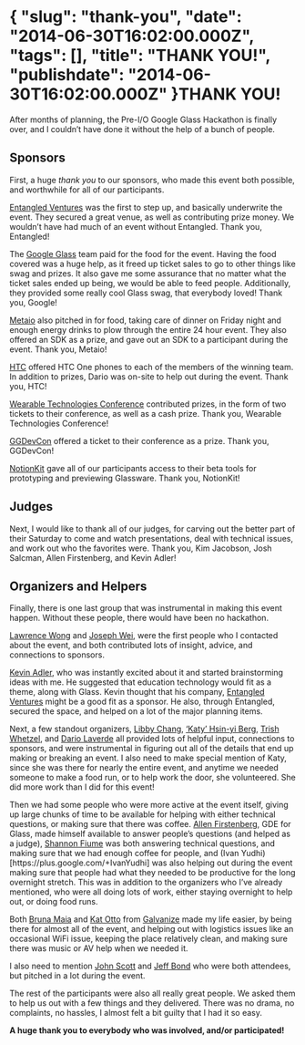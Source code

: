 {
    "slug": "thank-you",
    "date": "2014-06-30T16:02:00.000Z",
    "tags": [],
    "title": "THANK YOU!",
    "publishdate": "2014-06-30T16:02:00.000Z"
}THANK YOU!
==========




<p>After months of planning, the Pre-I/O Google Glass Hackathon is finally over, and I couldn&rsquo;t have done it without the help of a bunch of people.</p>

<h2>Sponsors</h2>

<p>First, a huge <em>thank you</em> to our sponsors, who made this event both possible, and worthwhile for all of our participants.</p>

<p><a href="http://entangled.ventures/" target="_blank">Entangled Ventures</a> was the first to step up, and basically underwrite the event. They secured a great venue, as well as contributing prize money. We wouldn&rsquo;t have had much of an event without Entangled. Thank you, Entangled!</p>

<p>The <a href="https://developers.google.com/glass/" target="_blank">Google Glass</a> team paid for the food for the event. Having the food covered was a huge help, as it freed up ticket sales to go to other things like swag and prizes. It also gave me some assurance that no matter what the ticket sales ended up being, we would be able to feed people. Additionally, they provided some really cool Glass swag, that everybody loved! Thank you, Google!</p>

<p><a href="http://www.metaio.com/" target="_blank">Metaio</a> also pitched in for food, taking care of dinner on Friday night and enough energy drinks to plow through the entire 24 hour event. They also offered an SDK as a prize, and gave out an SDK to a participant during the event. Thank you, Metaio!</p>

<p><a href="http://www.htc.com/us/" target="_blank">HTC</a> offered HTC One phones to each of the members of the winning team. In addition to prizes, Dario was on-site to help out during the event. Thank you, HTC!</p>

<p><a href="http://www.wearable-technologies.com/events/wearable-technologies-conference-2014-usa" target="_blank">Wearable Technologies Conference</a> contributed prizes, in the form of two tickets to their conference, as well as a cash prize. Thank you, Wearable Technologies Conference!</p>

<p><a href="http://www.ggdevcon.com/" target="_blank">GGDevCon</a> offered a ticket to their conference as a prize. Thank you, GGDevCon!</p>

<p><a href="http://www.notionkit.com/" target="_blank">NotionKit</a> gave all of our participants access to their beta tools for prototyping and previewing Glassware. Thank you, NotionKit!</p>

<h2>Judges</h2>

<p>Next, I would like to thank all of our judges, for carving out the better part of their Saturday to come and watch presentations, deal with technical issues, and work out who the favorites were. Thank you, Kim Jacobson, Josh Salcman, Allen Firstenberg, and Kevin Adler!</p>

<h2>Organizers and Helpers</h2>

<p>Finally, there is one last group that was instrumental in making this event happen. Without these people, there would have been no hackathon.</p>

<p><a href="https://plus.google.com/+LawrenceWong" target="_blank">Lawrence Wong</a> and <a href="https://twitter.com/JosephWei" target="_blank">Joseph Wei</a>, were the first people who I contacted about the event, and both contributed lots of insight, advice, and connections to sponsors.</p>

<p><a href="https://twitter.com/kevinfad" target="_blank">Kevin Adler</a>, who was instantly excited about it and started brainstorming ideas with me. He suggested that education technology would fit as a theme, along with Glass. Kevin thought that his company, <a href="http://entangled.ventures/" target="_blank">Entangled Ventures</a> might be a good fit as a sponsor. He also, through Entangled, secured the space, and helped on a lot of the major planning items.</p>

<p>Next, a few standout organizers, <a href="https://plus.google.com/+LibbyChang" target="_blank">Libby Chang</a>, <a href="https://plus.google.com/114398548937438869719" target="_blank">&lsquo;Katy&rsquo; Hsin-yi Berg</a>, <a href="https://plus.google.com/+TrishWhetzel" target="_blank">Trish Whetzel</a>, and <a href="https://plus.google.com/+DarioLaverde" target="_blank">Dario Laverde</a> all provided lots of helpful input, connections to sponsors, and were instrumental in figuring out all of the details that end up making or breaking an event. I also need to make special mention of Katy, since she was there for nearly the entire event, and anytime we needed someone to make a food run, or to help work the door, she volunteered. She did more work than I did for this event!</p>

<p>Then we had some people who were more active at the event itself, giving up large chunks of time to be available for helping with either technical questions, or making sure that there was coffee. <a href="https://plus.google.com/101852559274654726533" target="_blank">Allen Firstenberg</a>, GDE for Glass, made himself available to answer people&rsquo;s questions (and helped as a judge), <a href="https://plus.google.com/+ShannonFiume-Autofracture" target="_blank">Shannon Fiume</a> was both answering technical questions, and making sure that we had enough coffee for people, and (Ivan Yudhi)[https://plus.google.com/+IvanYudhi] was also helping out during the event making sure that people had what they needed to be productive for the long overnight stretch. This was in addition to the organizers who I&rsquo;ve already mentioned, who were all doing lots of work, either staying overnight to help out, or doing food runs.</p>

<p>Both <a href="https://twitter.com/bru_maia" target="_blank">Bruna Maia</a> and <a href="https://twitter.com/kat_1660" target="_blank">Kat Otto</a> from <a href="http://www.galvanize.it/" target="_blank">Galvanize</a> made my life easier, by being there for almost all of the event, and helping out with logistics issues like an occasional WiFi issue, keeping the place relatively clean, and making sure there was music or AV help when we needed it.</p>

<p>I also need to mention <a href="https://plus.google.com/+JohnScott2" target="_blank">John Scott</a> and <a href="https://plus.google.com/+JeffBond" target="_blank">Jeff Bond</a> who were both attendees, but pitched in a lot during the event.</p>

<p>The rest of the participants were also all really great people. We asked them to help us out with a few things and they delivered. There was no drama, no complaints, no hassles, I almost felt a bit guilty that I had it so easy.</p>

<p><strong>A huge thank you to everybody who was involved, and/or participated!</strong></p>

<p><img src="https://31.media.tumblr.com/5704fce13fa0d15a3488468a5b57bb4e/tumblr_inline_n7zpc7b1ZY1sq0x3a.png" alt=""/></p>

<p><img src="https://31.media.tumblr.com/e129c6f0f31055ad372afdbd8781df86/tumblr_inline_n7zpcejBrh1sq0x3a.png" alt=""/></p>

<p><img src="https://31.media.tumblr.com/10305e6fcedecb39111ef66085db620f/tumblr_inline_n7zpckgDYb1sq0x3a.png" alt=""/></p>

<p><img src="https://31.media.tumblr.com/c3f28a1e7314f3d1174abade0243266a/tumblr_inline_n7zpcr2rBX1sq0x3a.jpg" alt=""/></p>

<p><img src="https://31.media.tumblr.com/f3fde0c637a49a6b749b7f5cb92213c9/tumblr_inline_n7zpd0FTph1sq0x3a.png" alt=""/></p>

<p><img src="https://31.media.tumblr.com/cce0b0cc724c1561fa23a0635c013b5b/tumblr_inline_n7zpd4BPve1sq0x3a.jpg" alt=""/></p>

<p><img src="https://31.media.tumblr.com/ec18c6aa71f0528974e3490a889979a8/tumblr_inline_n7zpd7E2AJ1sq0x3a.png" alt=""/></p>
